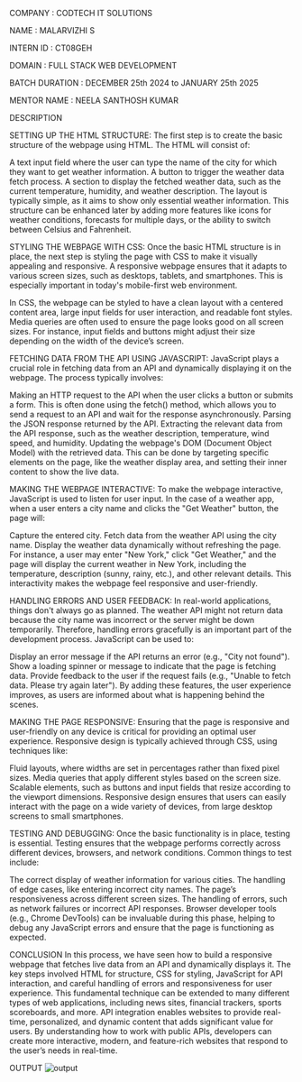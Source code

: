 COMPANY : CODTECH IT SOLUTIONS

NAME : MALARVIZHI S

INTERN ID : CT08GEH

DOMAIN : FULL STACK WEB DEVELOPMENT

BATCH DURATION : DECEMBER 25th 2024 to JANUARY 25th 2025

MENTOR NAME : NEELA SANTHOSH KUMAR

DESCRIPTION

SETTING UP THE HTML STRUCTURE:
The first step is to create the basic structure of the webpage using HTML. The HTML will consist of:

A text input field where the user can type the name of the city for which they want to get weather information.
A button to trigger the weather data fetch process.
A section to display the fetched weather data, such as the current temperature, humidity, and weather description.
The layout is typically simple, as it aims to show only essential weather information. This structure can be enhanced later by adding more features like icons for weather conditions, forecasts for multiple days, or the ability to switch between Celsius and Fahrenheit.

STYLING THE WEBPAGE WITH CSS:
Once the basic HTML structure is in place, the next step is styling the page with CSS to make it visually appealing and responsive. A responsive webpage ensures that it adapts to various screen sizes, such as desktops, tablets, and smartphones. This is especially important in today's mobile-first web environment.

In CSS, the webpage can be styled to have a clean layout with a centered content area, large input fields for user interaction, and readable font styles. Media queries are often used to ensure the page looks good on all screen sizes. For instance, input fields and buttons might adjust their size depending on the width of the device’s screen.

FETCHING DATA FROM  THE API USING JAVASCRIPT:
JavaScript plays a crucial role in fetching data from an API and dynamically displaying it on the webpage. The process typically involves:

Making an HTTP request to the API when the user clicks a button or submits a form. This is often done using the fetch() method, which allows you to send a request to an API and wait for the response asynchronously.
Parsing the JSON response returned by the API.
Extracting the relevant data from the API response, such as the weather description, temperature, wind speed, and humidity.
Updating the webpage's DOM (Document Object Model) with the retrieved data. This can be done by targeting specific elements on the page, like the weather display area, and setting their inner content to show the live data.

 MAKING THE WEBPAGE INTERACTIVE:
To make the webpage interactive, JavaScript is used to listen for user input. In the case of a weather app, when a user enters a city name and clicks the "Get Weather" button, the page will:

Capture the entered city.
Fetch data from the weather API using the city name.
Display the weather data dynamically without refreshing the page.
For instance, a user may enter "New York," click "Get Weather," and the page will display the current weather in New York, including the temperature, description (sunny, rainy, etc.), and other relevant details. This interactivity makes the webpage feel responsive and user-friendly.

HANDLING ERRORS AND USER FEEDBACK:
In real-world applications, things don't always go as planned. The weather API might not return data because the city name was incorrect or the server might be down temporarily. Therefore, handling errors gracefully is an important part of the development process. JavaScript can be used to:

Display an error message if the API returns an error (e.g., "City not found").
Show a loading spinner or message to indicate that the page is fetching data.
Provide feedback to the user if the request fails (e.g., "Unable to fetch data. Please try again later").
By adding these features, the user experience improves, as users are informed about what is happening behind the scenes.

MAKING THE PAGE RESPONSIVE:
Ensuring that the page is responsive and user-friendly on any device is critical for providing an optimal user experience. Responsive design is typically achieved through CSS, using techniques like:

Fluid layouts, where widths are set in percentages rather than fixed pixel sizes.
Media queries that apply different styles based on the screen size.
Scalable elements, such as buttons and input fields that resize according to the viewport dimensions.
Responsive design ensures that users can easily interact with the page on a wide variety of devices, from large desktop screens to small smartphones.

TESTING AND DEBUGGING:
Once the basic functionality is in place, testing is essential. Testing ensures that the webpage performs correctly across different devices, browsers, and network conditions. Common things to test include:

The correct display of weather information for various cities.
The handling of edge cases, like entering incorrect city names.
The page’s responsiveness across different screen sizes.
The handling of errors, such as network failures or incorrect API responses.
Browser developer tools (e.g., Chrome DevTools) can be invaluable during this phase, helping to debug any JavaScript errors and ensure that the page is functioning as expected.

 CONCLUSION
In this process, we have seen how to build a responsive webpage that fetches live data from an API and dynamically displays it. The key steps involved HTML for structure, CSS for styling, JavaScript for API interaction, and careful handling of errors and responsiveness for user experience.
This fundamental technique can be extended to many different types of web applications, including news sites, financial trackers, sports scoreboards, and more. API integration enables websites to provide real-time, personalized, and dynamic content that adds significant value for users.
By understanding how to work with public APIs, developers can create more interactive, modern, and feature-rich websites that respond to the user’s needs in real-time.

OUTPUT
![output](https://github.com/user-attachments/assets/bbc4fbd9-b6e1-4b86-8dc6-95339e8bad8c)



